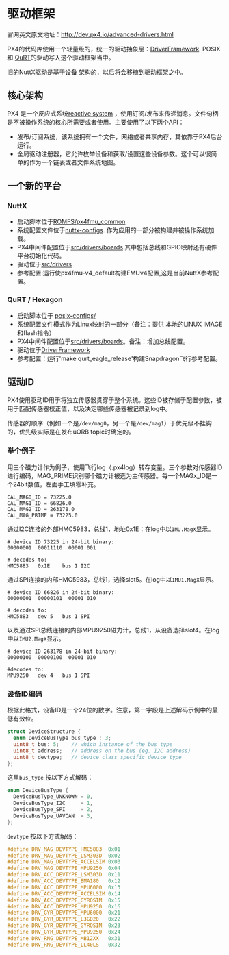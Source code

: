 # 驱动框架

官网英文原文地址：http://dev.px4.io/advanced-drivers.html

PX4的代码库使用一个轻量级的，统一的驱动抽象层：[DriverFramework](https://github.com/px4/DriverFramework). 
POSIX和 [QuRT](https://en.wikipedia.org/wiki/Qualcomm_Hexagon)的驱动写入这个驱动框架当中。

旧的NuttX驱动是基于[设备](https://github.com/PX4/Firmware/tree/master/src/drivers/device) 架构的，以后将会移植到驱动框架之中。


## 核心架构
PX4 是一个反应式系统[reactive system](concept-architecture.md) ，使用订阅/发布来传递消息。文件句柄是不被操作系统的核心所需要或者使用。主要使用了以下两个API：

- 发布/订阅系统，该系统拥有一个文件，网络或者共享内存，其依靠于PX4后台运行。
- 全局驱动注册器，它允许枚举设备和获取/设置这些设备参数。这个可以很简单的作为一个链表或者文件系统地图。

## 一个新的平台
### NuttX
- 启动脚本位于[ROMFS/px4fmu_common](https://github.com/PX4/Firmware/tree/master/ROMFS/px4fmu_common)
- 系统配置文件位于[nuttx-configs](https://github.com/PX4/Firmware/tree/master/nuttx-configs). 作为应用的一部分被构建并被操作系统加载。
- PX4中间件配置位于[src/drivers/boards](https://github.com/PX4/Firmware/tree/master/src/drivers/boards).其中包括总线和GPIO映射还有硬件平台初始化代码。
- 驱动位于[src/drivers](https://github.com/PX4/Firmware/tree/master/src/drivers)
- 参考配置:运行使px4fmu-v4_default构建FMUv4配置,这是当前NuttX参考配置。

### QuRT / Hexagon
- 启动脚本位于 [posix-configs/](https://github.com/PX4/Firmware/tree/master/posix-configs)
- 系统配置文件模式作为Linux映射的一部分（备注：提供 本地的LINUX IMAGE和flash指令）
- PX4中间件配置位于[src/drivers/boards](https://github.com/PX4/Firmware/tree/master/src/drivers/boards)。备注：增加总线配置。
- 驱动位于[DriverFramework](https://github.com/px4/DriverFramework)
- 参考配置：运行'make qurt_eagle_release'构建Snapdragon飞行参考配置。


## 驱动ID
PX4使用驱动ID用于将独立传感器贯穿于整个系统。这些ID被存储于配置参数，被用于匹配传感器校正值，以及决定哪些传感器被记录到log中。

传感器的顺序（例如一个是`/dev/mag0`，另一个是`/dev/mag1`）于优先级不挂钩的，优先级实际是在发布uORB topic时确定的。

### 举个例子
用三个磁力计作为例子，使用飞行log（.px4log）转存变量。三个参数对传感器ID进行编码，MAG_PRIME识别哪个磁力计被选为主传感器。每一个MAGx_ID是一个24bit数值，左面手工填零补充。

```
CAL_MAG0_ID = 73225.0
CAL_MAG1_ID = 66826.0
CAL_MAG2_ID = 263178.0
CAL_MAG_PRIME = 73225.0
```
通过I2C连接的外部HMC5983，总线1，地址0x1E：在log中以`IMU.MagX`显示。

```
# device ID 73225 in 24-bit binary:
00000001  00011110  00001 001

# decodes to:
HMC5883   0x1E    bus 1 I2C
```

通过SPI连接的内部HMC5983，总线1，选择slot5。在log中以`IMU1.MagX`显示。

```
# device ID 66826 in 24-bit binary:
00000001  00000101  00001 010

# decodes to:
HMC5883   dev 5   bus 1 SPI
```

以及通过SPI总线连接的内部MPU9250磁力计，总线1，从设备选择slot4。在log中以`IMU2.MagX`显示。

```
# device ID 263178 in 24-bit binary:
00000100  00000100  00001 010

#decodes to:
MPU9250   dev 4   bus 1 SPI
```

### 设备ID编码
根据此格式，设备ID是一个24位的数字。注意，第一字段是上述解码示例中的最低有效位。

```C
struct DeviceStructure {
  enum DeviceBusType bus_type : 3;
  uint8_t bus: 5;    // which instance of the bus type
  uint8_t address;   // address on the bus (eg. I2C address)
  uint8_t devtype;   // device class specific device type
};
```
这里`bus_type` 按以下方式解码：

```C
enum DeviceBusType {
  DeviceBusType_UNKNOWN = 0,
  DeviceBusType_I2C     = 1,
  DeviceBusType_SPI     = 2,
  DeviceBusType_UAVCAN  = 3,
};
```

`devtype` 按以下方式解码：

```C
#define DRV_MAG_DEVTYPE_HMC5883  0x01
#define DRV_MAG_DEVTYPE_LSM303D  0x02
#define DRV_MAG_DEVTYPE_ACCELSIM 0x03
#define DRV_MAG_DEVTYPE_MPU9250  0x04
#define DRV_ACC_DEVTYPE_LSM303D  0x11
#define DRV_ACC_DEVTYPE_BMA180   0x12
#define DRV_ACC_DEVTYPE_MPU6000  0x13
#define DRV_ACC_DEVTYPE_ACCELSIM 0x14
#define DRV_ACC_DEVTYPE_GYROSIM  0x15
#define DRV_ACC_DEVTYPE_MPU9250  0x16
#define DRV_GYR_DEVTYPE_MPU6000  0x21
#define DRV_GYR_DEVTYPE_L3GD20   0x22
#define DRV_GYR_DEVTYPE_GYROSIM  0x23
#define DRV_GYR_DEVTYPE_MPU9250  0x24
#define DRV_RNG_DEVTYPE_MB12XX   0x31
#define DRV_RNG_DEVTYPE_LL40LS   0x32
```
